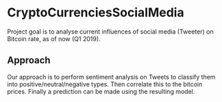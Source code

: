# CryptoCurrenciesSocialMedia
Project goal is to analyse current influences of social media (Tweeter) on Bitcoin rate, as of now (Q1 2019).

## Approach
Our approach is to perform sentiment analysis on Tweets to classify them into positive/neutral/negative types.
Then correlate this to the bitcoin prices. Finally a prediction can be made using the resulting model.

